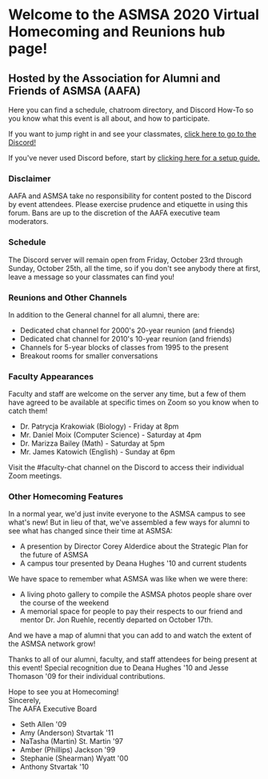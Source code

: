 # Welcome to the ASMSA 2020 Virtual Homecoming and Reunions hub page!
## Hosted by the Association for Alumni and Friends of ASMSA (AAFA)

Here you can find a schedule, chatroom directory, and Discord How-To so you know what this event is all about, and how to participate.

If you want to jump right in and see your classmates, [click here to go to the Discord!](https://discord.gg/wBH522g)

If you've never used Discord before, start by [clicking here for a setup guide.](https://support.discord.com/hc/en-us/articles/360033931551-Getting-Started)

### Disclaimer

AAFA and ASMSA take no responsibility for content posted to the Discord by event attendees. Please exercise prudence and etiquette in using this forum. Bans are up to the discretion of the AAFA executive team moderators.

### Schedule

The Discord server will remain open from Friday, October 23rd through Sunday, October 25th, all the time, so if you don't see anybody there at first, leave a message so your classmates can find you!

### Reunions and Other Channels

In addition to the General channel for all alumni, there are:
  * Dedicated chat channel for 2000's 20-year reunion (and friends)
  * Dedicated chat channel for 2010's 10-year reunion (and friends)
  * Channels for 5-year blocks of classes from 1995 to the present
  * Breakout rooms for smaller conversations

### Faculty Appearances

Faculty and staff are welcome on the server any time, but a few of them have agreed to be available at specific times on Zoom so you know when to catch them! 
  * Dr. Patrycja Krakowiak (Biology) - Friday at 8pm
  * Mr. Daniel Moix (Computer Science) - Saturday at 4pm
  * Dr. Marizza Bailey (Math) - Saturday at 5pm
  * Mr. James Katowich (English) - Sunday at 6pm
  
Visit the #faculty-chat channel on the Discord to access their individual Zoom meetings.

### Other Homecoming Features

In a normal year, we'd just invite everyone to the ASMSA campus to see what's new! But in lieu of that, we've assembled a few ways for alumni to see what has changed since their time at ASMSA:
  * A presention by Director Corey Alderdice about the Strategic Plan for the future of ASMSA
  * A campus tour presented by Deana Hughes '10 and current students

We have space to remember what ASMSA was like when we were there:
  * A living photo gallery to compile the ASMSA photos people share over the course of the weekend
  * A memorial space for people to pay their respects to our friend and mentor Dr. Jon Ruehle, recently departed on October 17th.
  
And we have a map of alumni that you can add to and watch the extent of the ASMSA network grow!

Thanks to all of our alumni, faculty, and staff attendees for being present at this event!
Special recognition due to Deana Hughes '10 and Jesse Thomason '09 for their individual contributions.

Hope to see you at Homecoming! <br />
Sincerely, <br />
The AAFA Executive Board
 * Seth Allen '09
 * Amy (Anderson) Stvartak '11
 * NaTasha (Martin) St. Martin '97
 * Amber (Phillips) Jackson '99
 * Stephanie (Shearman) Wyatt '00
 * Anthony Stvartak '10
